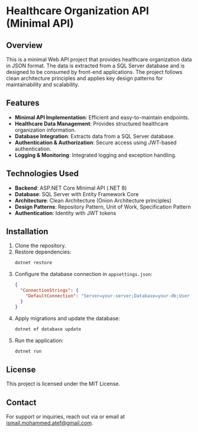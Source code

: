 # Healthcare Organization API (Minimal API)

## Overview
This is a minimal Web API project that provides healthcare organization data in JSON format. The data is extracted from a SQL Server database and is designed to be consumed by front-end applications. The project follows clean architecture principles and applies key design patterns for maintainability and scalability.

## Features
- **Minimal API Implementation**: Efficient and easy-to-maintain endpoints.
- **Healthcare Data Management**: Provides structured healthcare organization information.
- **Database Integration**: Extracts data from a SQL Server database.
- **Authentication & Authorization**: Secure access using JWT-based authentication.
- **Logging & Monitoring**: Integrated logging and exception handling.

## Technologies Used
- **Backend**: ASP.NET Core Minimal API (.NET 8)
- **Database**: SQL Server with Entity Framework Core
- **Architecture**: Clean Architecture (Onion Architecture principles)
- **Design Patterns**: Repository Pattern, Unit of Work, Specification Pattern
- **Authentication**: Identity with JWT tokens

## Installation
1. Clone the repository.
2. Restore dependencies:
   ```sh
   dotnet restore
   ```
3. Configure the database connection in `appsettings.json`:
   ```json
   {
     "ConnectionStrings": {
       "DefaultConnection": "Server=your-server;Database=your-db;User Id=your-user;Password=your-password;"
     }
   }
   ```
4. Apply migrations and update the database:
   ```sh
   dotnet ef database update
   ```
5. Run the application:
   ```sh
   dotnet run
   ```



## License
This project is licensed under the MIT License.

## Contact
For support or inquiries, reach out via or email at ismail.mohammed.atef@gmail.com.

